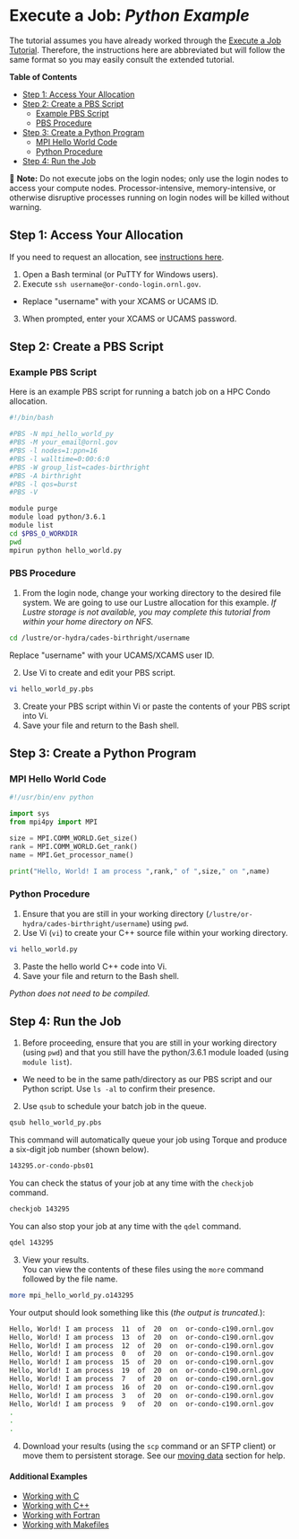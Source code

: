 # Execute a Job: _Python Example_

The tutorial assumes you have already worked through the [Execute a Job Tutorial](../execute-a-job.md). Therefore, the instructions here are abbreviated but will follow the same format so you may easily consult the extended tutorial.

**Table of Contents**

<!-- TOC depthFrom:2 depthTo:3 withLinks:1 updateOnSave:1 orderedList:0 -->

- [Step 1: Access Your Allocation](#step-1-access-your-allocation)
- [Step 2: Create a PBS Script](#step-2-create-a-pbs-script)
	- [Example PBS Script](#example-pbs-script)
	- [PBS Procedure](#pbs-procedure)
- [Step 3: Create a Python Program](#step-3-create-a-python-program)
	- [MPI Hello World Code](#mpi-hello-world-code)
	- [Python Procedure](#python-procedure)
- [Step 4: Run the Job](#step-4-run-the-job)

<!-- /TOC -->

📝 **Note:** Do not execute jobs on the login nodes; only use the login nodes to access your compute nodes. Processor-intensive, memory-intensive, or otherwise disruptive processes running on login nodes will be killed without warning.

## Step 1: Access Your Allocation

If you need to request an allocation, see [instructions here](../request-access.md).

1. Open a Bash terminal (or PuTTY for Windows users).
2. Execute `ssh username@or-condo-login.ornl.gov`.

  - Replace "username" with your XCAMS or UCAMS ID.

3. When prompted, enter your XCAMS or UCAMS password.


## Step 2: Create a PBS Script

### Example PBS Script

Here is an example PBS script for running a batch job on a HPC Condo allocation.

```bash
#!/bin/bash

#PBS -N mpi_hello_world_py
#PBS -M your_email@ornl.gov
#PBS -l nodes=1:ppn=16
#PBS -l walltime=0:00:6:0
#PBS -W group_list=cades-birthright
#PBS -A birthright
#PBS -l qos=burst
#PBS -V

module purge
module load python/3.6.1
module list
cd $PBS_O_WORKDIR
pwd
mpirun python hello_world.py
```


### PBS Procedure

1. From the login node, change your working directory to the desired file system. We are going to use our Lustre allocation for this example. _If Lustre storage is not available, you may complete this tutorial from within your home directory on NFS._

  ```bash
  cd /lustre/or-hydra/cades-birthright/username
  ```

  Replace "username" with your UCAMS/XCAMS user ID.

2. Use Vi to create and edit your PBS script.

  ```bash
  vi hello_world_py.pbs
  ```

3. Create your PBS script within Vi or paste the contents of your PBS script into Vi.
4. Save your file and return to the Bash shell.


## Step 3: Create a Python Program

### MPI Hello World Code

```python
#!/usr/bin/env python

import sys
from mpi4py import MPI

size = MPI.COMM_WORLD.Get_size()
rank = MPI.COMM_WORLD.Get_rank()
name = MPI.Get_processor_name()

print("Hello, World! I am process ",rank," of ",size," on ",name)
```

### Python Procedure

1. Ensure that you are still in your working directory (`/lustre/or-hydra/cades-birthright/username`) using `pwd`.
2. Use Vi (`vi`) to create your C++ source file within your working directory.

  ```bash
  vi hello_world.py
  ```

3. Paste the hello world C++ code into Vi.
4. Save your file and return to the Bash shell.

_Python does not need to be compiled._


## Step 4: Run the Job

1. Before proceeding, ensure that you are still in your working directory (using `pwd`) and that you still have the python/3.6.1 module loaded (using `module list`).

  - We need to be in the same path/directory as our PBS script and our Python script. Use `ls -al` to confirm their presence.

2. Use `qsub` to schedule your batch job in the queue.

  ```bash
  qsub hello_world_py.pbs
  ```

  This command will automatically queue your job using Torque and produce a six-digit job number (shown below).<br>

  ```bash
  143295.or-condo-pbs01
  ```

  You can check the status of your job at any time with the `checkjob` command.

  ```bash
  checkjob 143295
  ```

  You can also stop your job at any time with the `qdel` command.

  ```bash
  qdel 143295
  ```

3. View your results.<br>
  You can view the contents of these files using the `more` command followed by the file name.<br>

  ```bash
  more mpi_hello_world_py.o143295
  ```

  Your output should look something like this (_the output is truncated._):

  ```bash
  Hello, World! I am process  11  of  20  on  or-condo-c190.ornl.gov
  Hello, World! I am process  13  of  20  on  or-condo-c190.ornl.gov
  Hello, World! I am process  12  of  20  on  or-condo-c190.ornl.gov
  Hello, World! I am process  0   of  20  on  or-condo-c190.ornl.gov
  Hello, World! I am process  15  of  20  on  or-condo-c190.ornl.gov
  Hello, World! I am process  19  of  20  on  or-condo-c190.ornl.gov
  Hello, World! I am process  7   of  20  on  or-condo-c190.ornl.gov
  Hello, World! I am process  16  of  20  on  or-condo-c190.ornl.gov
  Hello, World! I am process  3   of  20  on  or-condo-c190.ornl.gov
  Hello, World! I am process  9   of  20  on  or-condo-c190.ornl.gov
  .
  .
  .
  ```

4. Download your results (using the `scp` command or an SFTP client) or move them to persistent storage. See our [moving data](../../../data-transfer-storage/moving-data.md) section for help.

#### Additional Examples
- [Working with C](../execute-a-job.md)
- [Working with C++](cpp.md)
- [Working with Fortran](fortran.md)
- [Working with Makefiles](makefile.md)

